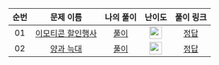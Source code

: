 |          순번          |        문제 이름         |        나의 풀이         |         난이도          |        풀이 링크         |
| :-----: | :-----: | :-----: | :-----: | :-----: |
| 01 |  <a href="https://school.programmers.co.kr/learn/courses/30/lessons/150368" target="_blank">이모티콘 할인행사</a> | <a href="./brute_force/emoticion_sales">풀이</a> | <img height="25px" width="25px" src="https://static.solved.ac/tier_small/4.svg"/> | <a href="https://school.programmers.co.kr/learn/courses/30/lessons/150368/solution_groups?language=java" target="_black">정답</a> |
| 02 |  <a href="https://school.programmers.co.kr/learn/courses/30/lessons/92343" target="_blank">양과 늑대</a> | <a href="./dfs/sheep_and_wolf">풀이</a> | <img height="25px" width="25px" src="https://static.solved.ac/tier_small/3.svg"/> | <a href="https://school.programmers.co.kr/learn/courses/30/lessons/92343/solution_groups?language=java" target="_black">정답</a> |